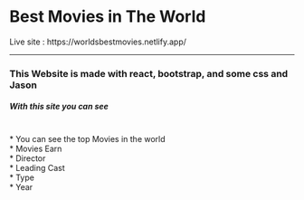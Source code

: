 <h1>Best Movies in The World</h1>
Live site : https://worldsbestmovies.netlify.app/
<hr>
<h3>This Website is made with react, bootstrap, and some css and Jason</h3>

<h5>With this site you can see </h5>
<br>
* You can see the top Movies in the world 
<br>
* Movies Earn
<br>
* Director
<br>
* Leading Cast
<br>
* Type
<br>
* Year
